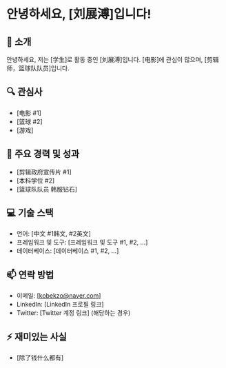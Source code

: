 # 안녕하세요, [刘展溥]입니다!

## 👋 소개
안녕하세요, 저는 [学生]로 활동 중인 [刘展溥]입니다. [电影]에 관심이 많으며, [剪辑师，篮球队队员]입니다.

## 🔍 관심사
- [电影 #1]
- [篮球 #2]
- [游戏]

## 🌟 주요 경력 및 성과
- [剪辑政府宣传片 #1]
- [本科学位 #2]
- [篮球队队员 韩服钻石]

## 💻 기술 스택
- 언어: [中文 #1韩文, #2英文]
- 프레임워크 및 도구: [프레임워크 및 도구 #1, #2, ...]
- 데이터베이스: [데이터베이스 #1, #2, ...]

## 📫 연락 방법
- 이메일: [kobekzo@naver.com]
- LinkedIn: [LinkedIn 프로필 링크]
- Twitter: [Twitter 계정 링크] (해당하는 경우)

## ⚡ 재미있는 사실
- [除了钱什么都有]
